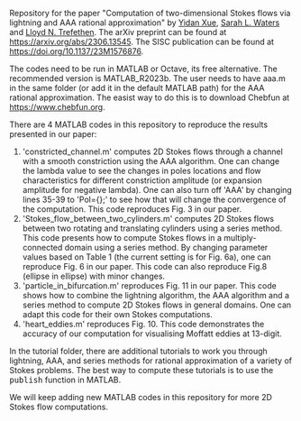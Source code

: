 Repository for the paper "Computation of two-dimensional Stokes flows via lightning and AAA rational approximation" by <a href="https://yidanxue.github.io">Yidan Xue</a>, <a href="https://www.maths.ox.ac.uk/people/sarah.waters">Sarah L. Waters</a> and <a href="https://people.maths.ox.ac.uk/trefethen/">Lloyd N. Trefethen</a>. The arXiv preprint can be found at https://arxiv.org/abs/2306.13545. The SISC publication can be found at https://doi.org/10.1137/23M1576876.

The codes need to be run in MATLAB or Octave, its free alternative. The recommended version is MATLAB_R2023b. The user needs to have aaa.m in the same folder (or add it in the default MATLAB path) for the AAA rational approximation. The easist way to do this is to download Chebfun at https://www.chebfun.org. 

There are 4 MATLAB codes in this repository to reproduce the results presented in our paper:
1) 'constricted_channel.m' computes 2D Stokes flows through a channel with a smooth constriction using the AAA algorithm. One can change the lambda value to see the changes in poles locations and flow characteristics for different constriction amplitude (or expansion amplitude for negative lambda). One can also turn off 'AAA' by changing lines 35-39 to 'Pol={};' to see how that will change the convergence of the computation. This code reproduces Fig. 3 in our paper.
2) 'Stokes_flow_between_two_cylinders.m' computes 2D Stokes flows between two rotating and translating cylinders using a series method. This code presents how to compute Stokes flows in a multiply-connected domain using a series method. By changing parameter values based on Table 1 (the current setting is for Fig. 6a), one can reproduce Fig. 6 in our paper. This code can also reproduce Fig.8 (ellipse in ellipse) with minor changes.
3) 'particle_in_bifurcation.m' reproduces Fig. 11 in our paper. This code shows how to combine the lightning algorithm, the AAA algorithm and a series method to compute 2D Stokes flows in general domains. One can adapt this code for their own Stokes computations.
4) 'heart_eddies.m' reproduces Fig. 10. This code demonstrates the accuracy of our computation for visualising Moffatt eddies at 13-digit.

In the tutorial folder, there are additional tutorials to work you through lightning, AAA, and series methods for rational approximation of a variety of Stokes problems. The best way to compute these tutorials is to use the <tt>publish</tt> function in MATLAB.

We will keep adding new MATLAB codes in this repository for more 2D Stokes flow computations.
